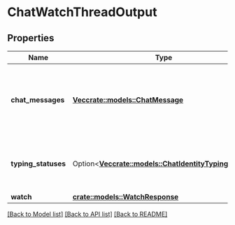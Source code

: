 # ChatWatchThreadOutput

## Properties

Name | Type | Description | Notes
------------ | ------------- | ------------- | -------------
**chat_messages** | [**Vec<crate::models::ChatMessage>**](ChatMessage.md) | All messages new messages posted to this thread. Ordered old to new. | 
**typing_statuses** | Option<[**Vec<crate::models::ChatIdentityTypingStatus>**](ChatIdentityTypingStatus.md)> | All identities that are currently typing in this thread. | [optional]
**watch** | [**crate::models::WatchResponse**](WatchResponse.md) |  | 

[[Back to Model list]](../README.md#documentation-for-models) [[Back to API list]](../README.md#documentation-for-api-endpoints) [[Back to README]](../README.md)


